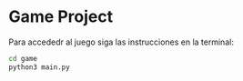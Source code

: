 # Game Project

Para accededr al juego siga las instrucciones en la terminal:

```sh
cd game
python3 main.py
```
